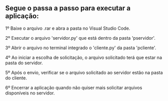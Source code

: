 ## Segue o passa a passo para executar a aplicação:

1º Baixe o arquivo .rar e abra a pasta no Visual Studio Code.

2º Executar o arquivo 'servidor.py' que está dentro da pasta 'pservidor'.

3º Abrir o arquivo no terminal integrado o 'cliente.py' da pasta 'pcliente'.

4º Ao iniciar a escolha de solicitação, o arquivo solicitado terá que estar na pasta do servidor.

5º Após o envio, verificar se o arquivo solicitado ao servidor estão na pasta do cliente.

6º Encerrar a aplicação quando não quiser mais solicitar arquivos disponíveis no servidor.
